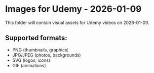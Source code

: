 # Images for Udemy - 2026-01-09

This folder will contain visual assets for Udemy videos on 2026-01-09.

## Supported formats:
- PNG (thumbnails, graphics)
- JPG/JPEG (photos, backgrounds)
- SVG (logos, icons)
- GIF (animations)
